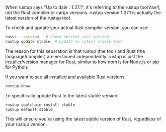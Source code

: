 When rustup says "Up to date : 1.27.1", it's referring to the rustup tool itself, not the Rust compiler or cargo versions. rustup version 1.27.1 is actually the latest version of the rustup tool.

To check and update your actual Rust compiler version, you can use:
```bash
rustc --version   # Check current rust version
rustup update stable  # Update to latest stable Rust
```

The reason for this separation is that rustup (the tool) and Rust (the language/compiler) are versioned independently. rustup is just the installer/version manager for Rust, similar to how npm is for Node.js or pip for Python.

If you want to see all installed and available Rust versions:
```bash
rustup show
```

To specifically update Rust to the latest stable version:
```bash
rustup toolchain install stable
rustup default stable
```

This will ensure you're using the latest stable version of Rust, regardless of your rustup version.